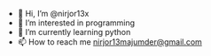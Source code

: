 - 👋 Hi, I’m @nirjor13x
- 👀 I’m interested in programming
- 🌱 I’m currently learning python
- 📫 How to reach me nirjor13majumder@gmail.com

<!---
nirjor13x/nirjor13x is a ✨ special ✨ repository because its `README.md` (this file) appears on your GitHub profile.
You can click the Preview link to take a look at your changes.
--->
